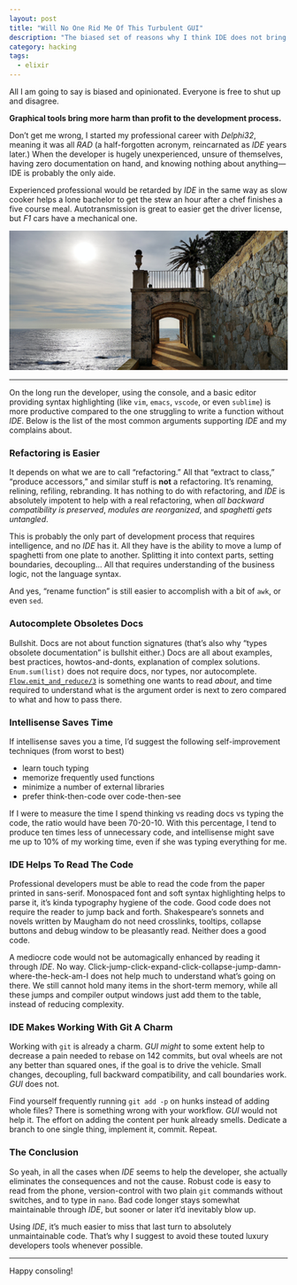 ```yaml
---
layout: post
title: "Will No One Rid Me Of This Turbulent GUI"
description: "The biased set of reasons why I think IDE does not bring any good at all to the development process"
category: hacking
tags:
  - elixir
---
```


All I am going to say is biased and opinionated. Everyone is free to shut up and disagree.

**Graphical tools bring more harm than profit to the development process.**

Don’t get me wrong, I started my professional career with _Delphi32_, meaning it was all _RAD_ (a half-forgotten acronym, reincarnated as _IDE_ years later.) When the developer is hugely unexperienced, unsure of themselves, having zero documentation on hand, and knowing nothing about anything—IDE is probably the only aide.

Experienced professional would be retarded by _IDE_ in the same way as slow cooker helps a lone bachelor to get the stew an hour after a chef finishes a five course meal. Autotransmission is great to easier get the driver license, but _F1_ cars have a mechanical one.

![Ronda de Camí, Platja d’Ara, Catalunya](/img/turbulent-priest.jpg)

---

On the long run the developer, using the console, and a basic editor providing syntax highlighting (like `vim`, `emacs`, `vscode`, or even `sublime`) is more productive compared to the one struggling to write a function without _IDE_. Below is the list of the most common arguments supporting _IDE_ and my complains about.

### Refactoring is Easier

It depends on what we are to call “refactoring.” All that “extract to class,” “produce accessors,” and similar stuff is **not** a refactoring. It’s renaming, relining, refiling, rebranding. It has nothing to do with refactoring, and _IDE_ is absolutely impotent to help with a real refactoring, when _all backward compatibility is preserved_, _modules are reorganized_, and _spaghetti gets untangled_.

This is probably the only part of development process that requires intelligence, and no _IDE_ has it. All they have is the ability to move a lump of spaghetti from one plate to another. Splitting it into context parts, setting boundaries, decoupling... All that requires understanding of the business logic, not the language syntax.

And yes, “rename function” is still easier to accomplish with a bit of `awk`, or even `sed`.

### Autocomplete Obsoletes Docs

Bullshit. Docs are not about function signatures (that’s also why “types obsolete documentation” is bullshit either.) Docs are all about examples, best practices, howtos-and-donts, explanation of complex solutions. `Enum.sum(list)` does not require docs, nor types, nor autocomplete. [`Flow.emit_and_reduce/3`](https://hexdocs.pm/flow/Flow.html#emit_and_reduce/3) is something one wants to read _about_, and time required to understand what is the argument order is next to zero compared to what and how to pass there.

### Intellisense Saves Time

If intellisense saves you a time, I’d suggest the following self-improvement techniques (from worst to best)

- learn touch typing
- memorize frequently used functions
- minimize a number of external libraries
- prefer think-then-code over code-then-see

If I were to measure the time I spend thinking vs reading docs vs typing the code, the ratio would have been 70-20-10. With this percentage, I tend to produce ten times less of unnecessary code, and intellisense might save me up to 10% of my working time, even if she was typing everything for me.

### IDE Helps To Read The Code

Professional developers must be able to read the code from the paper printed in sans-serif. Monospaced font and soft syntax highlighting helps to parse it, it’s kinda typography hygiene of the code. Good code does not require the reader to jump back and forth. Shakespeare’s sonnets and novels written by Maugham do not need crosslinks, tooltips, collapse buttons and debug window to be pleasantly read. Neither does a good code.

A mediocre code would not be automagically enhanced by reading it through _IDE_. No way. Click-jump-click-expand-click-collapse-jump-damn-where-the-heck-am-I does not help much to understand what’s going on there. We still cannot hold many items in the short-term memory, while all these jumps and compiler output windows just add them to the table, instead of reducing complexity.

### IDE Makes Working With Git A Charm

Working with `git` is already a charm. _GUI_ _might_ to some extent help to decrease a pain needed to rebase on 142 commits, but oval wheels are not any better than squared ones, if the goal is to drive the vehicle. Small changes, decoupling, full backward compatibility, and call boundaries work. _GUI_ does not.

Find yourself frequently running `git add -p` on hunks instead of adding whole files? There is something wrong with your workflow. _GUI_ would not help it. The effort on adding the content per hunk already smells. Dedicate a branch to one single thing, implement it, commit. Repeat.

### The Conclusion

So yeah, in all the cases when _IDE_ seems to help the developer, she actually eliminates the consequences and not the cause. Robust code is easy to read from the phone, version-control with two plain `git` commands without switches, and to type in `nano`. Bad code longer stays somewhat maintainable through _IDE_, but sooner or later it’d inevitably blow up.

Using _IDE_, it’s much easier to miss that last turn to absolutely unmaintainable code. That’s why I suggest to avoid these touted luxury developers tools whenever possible.

---

Happy consoling!
